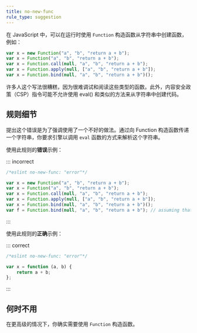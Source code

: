 ```yaml
---
title: no-new-func
rule_type: suggestion
---
```


在 JavaScript 中，可以在运行时使用 `Function` 构造函数从字符串中创建函数，例如：

```js
var x = new Function("a", "b", "return a + b");
var x = Function("a", "b", "return a + b");
var x = Function.call(null, "a", "b", "return a + b");
var x = Function.apply(null, ["a", "b", "return a + b"]);
var x = Function.bind(null, "a", "b", "return a + b")();
```

许多人这个写法很糟糕，因为很难调试和阅读这些类型的函数。此外，内容安全政策（CSP）指令可能不允许使用 eval() 和类似的方法来从字符串中创建代码。

## 规则细节

提出这个错误是为了强调使用了一个不好的做法。通过向 Function 构造函数传递一个字符串，你要求引擎以调用 `eval` 函数的方式来解析这个字符串。

使用此规则的**错误**示例：

::: incorrect

```js
/*eslint no-new-func: "error"*/

var x = new Function("a", "b", "return a + b");
var x = Function("a", "b", "return a + b");
var x = Function.call(null, "a", "b", "return a + b");
var x = Function.apply(null, ["a", "b", "return a + b"]);
var x = Function.bind(null, "a", "b", "return a + b")();
var f = Function.bind(null, "a", "b", "return a + b"); // assuming that the result of Function.bind(...) will be eventually called.
```

:::

使用此规则的**正确**示例：

::: correct

```js
/*eslint no-new-func: "error"*/

var x = function (a, b) {
    return a + b;
};
```

:::

## 何时不用

在更高级的情况下，你确实需要使用 `Function` 构造函数。
